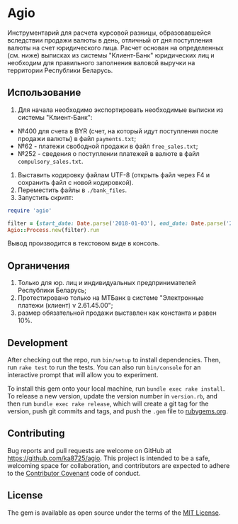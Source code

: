 # Agio

Инструментарий для расчета курсовой разницы, образовавшейся вследствии продажи валюты в день, отличный от дня поступления валюты на счет юридического лица. Расчет основан на определенных (см. ниже) выписках из системы "Клиент-Банк" юридических лиц и необходим для правильного заполнения валовой выручки на территории Республики Беларусь.

## Использование

1. Для начала необходимо экспортировать необходимые выписки из системы "Клиент-Банк":
  - №400 для счета в BYR (счет, на который идут поступления после продажи валюты) в файл `payments.txt`;
  - №62 - платежи свободной продажи в файл `free_sales.txt`;
  - №252 - сведения о поступлении платежей в валюте в файл `compulsory_sales.txt`.

1. Выставить кодировку файлам UTF-8 (открыть файл через F4 и сохранить файл с новой кодировкой).
1. Переместить файлы в `./bank_files`.
1. Запустить скрипт:

```ruby
require 'agio'

filter = {start_date: Date.parse('2018-01-03'), end_date: Date.parse('2018-03-31')}
Agio::Process.new(filter).run
```

Вывод производится в текстовом виде в консоль.

## Органичения

1. Только для юр. лиц и индивидуальных предпринимателей Республики Беларусь;
1. Протестировано только на МТБанк в системе "Электронные платежи (клиент) v 2.61.45.00";
1. размер обязательной продажи выставлен как константа и равен 10%.

## Development

After checking out the repo, run `bin/setup` to install dependencies. Then, run `rake test` to run the tests. You can also run `bin/console` for an interactive prompt that will allow you to experiment.

To install this gem onto your local machine, run `bundle exec rake install`. To release a new version, update the version number in `version.rb`, and then run `bundle exec rake release`, which will create a git tag for the version, push git commits and tags, and push the `.gem` file to [rubygems.org](https://rubygems.org).

## Contributing

Bug reports and pull requests are welcome on GitHub at https://github.com/ka8725/agio. This project is intended to be a safe, welcoming space for collaboration, and contributors are expected to adhere to the [Contributor Covenant](http://contributor-covenant.org) code of conduct.


## License

The gem is available as open source under the terms of the [MIT License](http://opensource.org/licenses/MIT).
